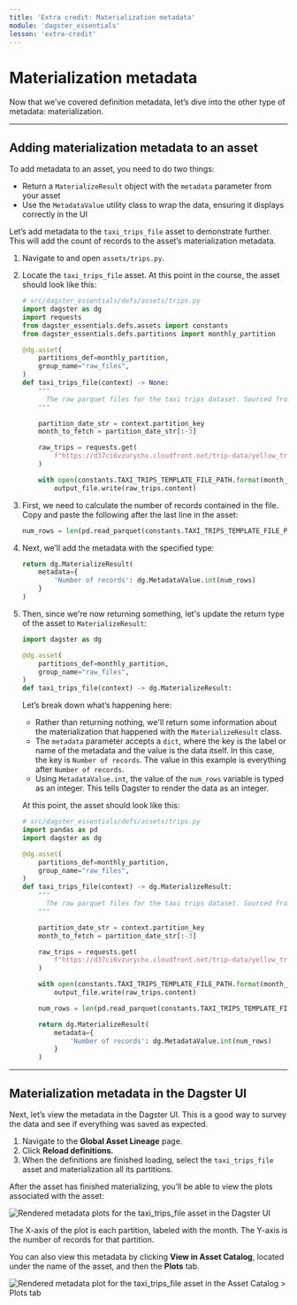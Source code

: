 ```yaml
---
title: 'Extra credit: Materialization metadata'
module: 'dagster_essentials'
lesson: 'extra-credit'
---
```


# Materialization metadata

Now that we’ve covered definition metadata, let’s dive into the other type of metadata: materialization.

---

## Adding materialization metadata to an asset

To add metadata to an asset, you need to do two things:

- Return a `MaterializeResult` object with the `metadata` parameter from your asset
- Use the `MetadataValue` utility class to wrap the data, ensuring it displays correctly in the UI

Let’s add metadata to the `taxi_trips_file` asset to demonstrate further. This will add the count of records to the asset’s materialization metadata.

1. Navigate to and open `assets/trips.py`.

2. Locate the `taxi_trips_file` asset. At this point in the course, the asset should look like this:

   ```python
   # src/dagster_essentials/defs/assets/trips.py
   import dagster as dg
   import requests
   from dagster_essentials.defs.assets import constants
   from dagster_essentials.defs.partitions import monthly_partition

   @dg.asset(
       partitions_def=monthly_partition,
       group_name="raw_files",
   )
   def taxi_trips_file(context) -> None:
       """
         The raw parquet files for the taxi trips dataset. Sourced from the NYC Open Data portal.
       """

       partition_date_str = context.partition_key
       month_to_fetch = partition_date_str[:-3]

       raw_trips = requests.get(
           f"https://d37ci6vzurychx.cloudfront.net/trip-data/yellow_tripdata_{month_to_fetch}.parquet"
       )

       with open(constants.TAXI_TRIPS_TEMPLATE_FILE_PATH.format(month_to_fetch), "wb") as output_file:
           output_file.write(raw_trips.content)
   ```

3. First, we need to calculate the number of records contained in the file. Copy and paste the following after the last line in the asset:

   ```python
   num_rows = len(pd.read_parquet(constants.TAXI_TRIPS_TEMPLATE_FILE_PATH.format(month_to_fetch)))
   ```

4. Next, we’ll add the metadata with the specified type:

   ```python
   return dg.MaterializeResult(
       metadata={
           'Number of records': dg.MetadataValue.int(num_rows)
       }
   )
   ```

5. Then, since we're now returning something, let's update the return type of the asset to `MaterializeResult`:

   ```python
   import dagster as dg

   @dg.asset(
       partitions_def=monthly_partition,
       group_name="raw_files",
   )
   def taxi_trips_file(context) -> dg.MaterializeResult:
   ```

   Let’s break down what’s happening here:

   - Rather than returning nothing, we'll return some information about the materialization that happened with the `MaterializeResult` class.
   - The `metadata` parameter accepts a `dict`, where the key is the label or name of the metadata and the value is the data itself. In this case, the key is `Number of records`. The value in this example is everything after `Number of records`.
   - Using `MetadataValue.int`, the value of the `num_rows` variable is typed as an integer. This tells Dagster to render the data as an integer.

   At this point, the asset should look like this:

   ```python
   # src/dagster_essentials/defs/assets/trips.py
   import pandas as pd
   import dagster as dg

   @dg.asset(
       partitions_def=monthly_partition,
       group_name="raw_files",
   )
   def taxi_trips_file(context) -> dg.MaterializeResult:
       """
         The raw parquet files for the taxi trips dataset. Sourced from the NYC Open Data portal.
       """

       partition_date_str = context.partition_key
       month_to_fetch = partition_date_str[:-3]

       raw_trips = requests.get(
           f"https://d37ci6vzurychx.cloudfront.net/trip-data/yellow_tripdata_{month_to_fetch}.parquet"
       )

       with open(constants.TAXI_TRIPS_TEMPLATE_FILE_PATH.format(month_to_fetch), "wb") as output_file:
           output_file.write(raw_trips.content)

       num_rows = len(pd.read_parquet(constants.TAXI_TRIPS_TEMPLATE_FILE_PATH.format(month_to_fetch)))

       return dg.MaterializeResult(
           metadata={
               'Number of records': dg.MetadataValue.int(num_rows)
           }
       )
   ```

---

## Materialization metadata in the Dagster UI

Next, let’s view the metadata in the Dagster UI. This is a good way to survey the data and see if everything was saved as expected.

1. Navigate to the **Global Asset Lineage** page.
2. Click **Reload definitions.**
3. When the definitions are finished loading, select the `taxi_trips_file` asset and materialization all its partitions.

After the asset has finished materializing, you’ll be able to view the plots associated with the asset:

![Rendered metadata plots for the taxi_trips_file asset in the Dagster UI](/images/dagster-essentials/extra-credit/ui-rendered-metadata-plots.png)

The X-axis of the plot is each partition, labeled with the month. The Y-axis is the number of records for that partition.

You can also view this metadata by clicking **View in Asset Catalog**, located under the name of the asset, and then the **Plots** tab.

![Rendered metadata plot for the taxi_trips_file asset in the Asset Catalog > Plots tab](/images/dagster-essentials/extra-credit/ui-plots-tab.png)
